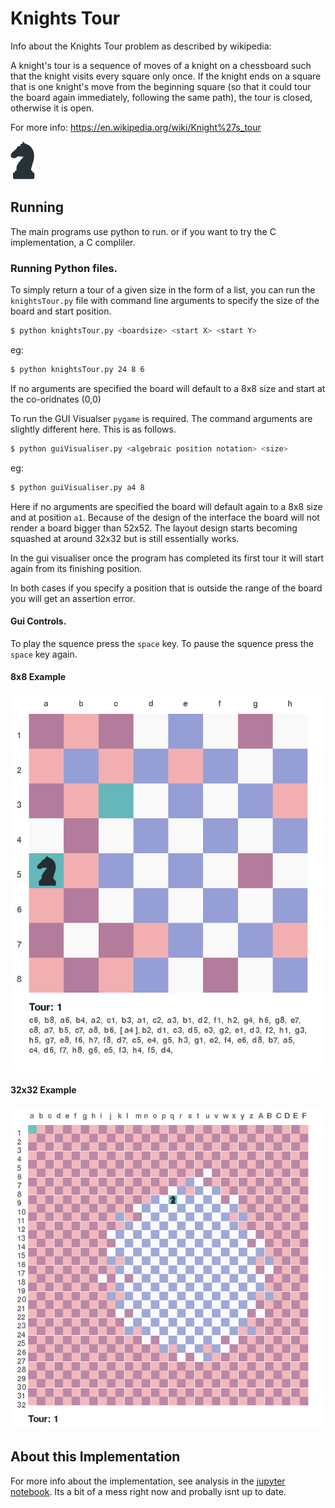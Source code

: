 # Knights Tour

Info about the Knights Tour problem as described by wikipedia:

A knight's tour is a sequence of moves of a knight on a chessboard such that 
the knight visits every square only once. If the knight ends on a square that 
is one knight's move from the beginning square (so that it could tour the board 
again immediately, following the same path), the tour is closed, otherwise it 
is open.

For more info: https://en.wikipedia.org/wiki/Knight%27s_tour

![knight](media/knight.png)

## Running

The main programs use python to run. or if you want to try the C implementation, a C compliler.

### Running Python files.

To simply return a tour of a given size in the form of a list, you can run the `knightsTour.py` file with command line arguments to specify the size of the board and start position.

```bash
$ python knightsTour.py <boardsize> <start X> <start Y> 
```
eg:

```bash
$ python knightsTour.py 24 8 6
```

If no arguments are specified the board will default to a 8x8 size and start at the co-oridnates (0,0)

To run the GUI Visualser `pygame` is required. The command arguments are slightly different here. This is as follows.
```bash
$ python guiVisualiser.py <algebraic position notation> <size>
```
eg:
```bash
$ python guiVisualiser.py a4 8
```

Here if no arguments are specified the board will default again to a 8x8 size and at position `a1`.
Because of the design of the interface the board will not render a board bigger than 52x52. The layout design starts becoming squashed at around 32x32 but is still essentially works.

In the gui visualiser once the program has completed its first tour it will start again from its finishing position.

In both cases if you specify a position that is outside the range of the board you will get an assertion error.

#### Gui Controls.

To play the squence press the `space` key. To pause the squence press the `space` key again.


#### 8x8 Example

![knight gui](media/gui2.png)

#### 32x32 Example

![knight gui](media/gui32.png)



## About this Implementation

For more info about the implementation, see analysis in the [jupyter notebook](https://github.com/winstonjay/knightsTour/blob/master/analysis.ipynb). Its a bit of a mess right now and probally isnt up to date.